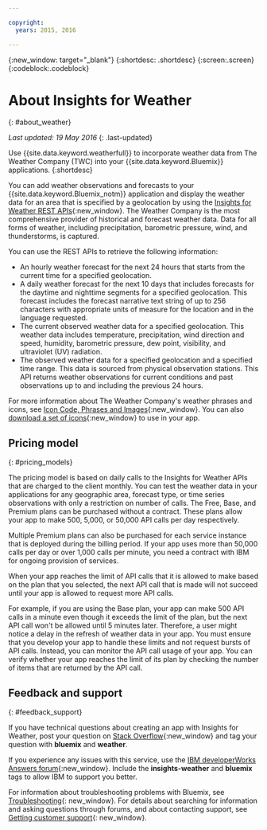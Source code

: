 ```yaml
---

copyright:
  years: 2015, 2016

---
```


{:new_window: target="_blank"}
{:shortdesc: .shortdesc}
{:screen:.screen}
{:codeblock:.codeblock}

# About Insights for Weather
{: #about_weather}

*Last updated: 19 May 2016*
{: .last-updated}

Use {{site.data.keyword.weatherfull}} to incorporate weather data from
The Weather Company (TWC) into your {{site.data.keyword.Bluemix}} applications.
{:shortdesc}

You can add weather observations and forecasts to your {{site.data.keyword.Bluemix_notm}} application and display the weather data
for an area that is specified by a geolocation by using the [Insights for Weather REST APIs](https://twcservice.{APPDomain}/rest-api/){:new_window}.
The Weather Company is the most comprehensive provider of historical and forecast
weather data. Data for all forms of weather, including precipitation, barometric pressure,
wind, and thunderstorms, is captured.

You can use the REST APIs to retrieve the following information:

* An hourly weather forecast for the next 24 hours that starts from the current time for a specified geolocation.
* A daily weather forecast for the next 10 days that includes forecasts for the daytime and nighttime segments for a specified geolocation. This forecast includes the forecast narrative text string of up to 256 characters with appropriate units of measure for the location and in the language requested.
* The current observed weather data for a specified geolocation. This weather data includes temperature, precipitation, wind direction and speed, humidity, barometric pressure, dew point, visibility, and ultraviolet (UV) radiation.
* The observed weather data for a specified geolocation and a specified time range. This data is sourced from physical observation stations. This API returns weather observations for current conditions and past observations up to and including the previous 24 hours.

For more information about The Weather Company's weather phrases and icons, see [Icon Code, Phrases and Images](https://docs.google.com/document/d/1MZwWYqki8Ee-V7c7InBuA5CDVkjb3XJgpc39hI9FsI0/edit?pli=1){:new_window}.
You can also [download a set of icons](https://twcdocs.mybluemix.net/download/weatherinsightsicons.zip){:new_window} to use in your app.

## Pricing model
{: #pricing_models}

The pricing model is based on daily calls to the Insights for Weather APIs that
are charged to the client monthly. You can test the weather data in your applications
for any geographic area, forecast type, or time series observations with only a
restriction on number of calls. The Free, Base, and Premium plans can be purchased
without a contract. These plans allow your app to make 500, 5,000, or 50,000 API calls per day respectively.

Multiple Premium plans can also be purchased for each service instance that is
deployed during the billing period. If your app uses more than 50,000 calls per
day or over 1,000 calls per minute, you need a contract with IBM for ongoing provision of services.

When your app reaches the limit of API calls that it is allowed to make based on
the plan that you selected, the next API call that is made will not succeed
until your app is allowed to request more API calls.

For example, if you are using the Base plan, your app can make 500 API calls in a
minute even though it exceeds the limit of the plan, but the next API call won't
be allowed until 5 minutes later. Therefore, a user might notice a delay in the
refresh of weather data in your app. You must ensure that you develop your app
to handle these limits and not request bursts of API calls. Instead, you can
monitor the API call usage of your app. You can verify whether your app reaches the
limit of its plan by checking the number of items that are returned by the API call.

## Feedback and support
{: #feedback_support}

If you have technical questions about creating an app with Insights for Weather,
post your question on [Stack Overflow](http://stackoverflow.com/search?q=weather+bluemix){:new_window}
and tag your question with **bluemix** and **weather**.

If you experience any issues with this service, use the [IBM developerWorks Answers forum](https://developer.ibm.com/answers/topics/insights-weather/?smartspace=bluemix){:new_window}.
Include the **insights-weather** and **bluemix** tags to allow IBM to support you better.

For information about troubleshooting problems with Bluemix, see [Troubleshooting](https://console.{DomainName}/docs/troubleshoot/troubleshoot.html){: new_window}.
For details about searching for information and asking questions through forums, and about contacting support, see [Getting customer support](https://console.{DomainName}/docs/support/index.html#getting-customer-support){: new_window}.
